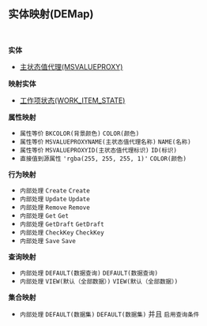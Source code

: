 ## 实体映射(DEMap) <!-- {docsify-ignore-all} -->



<br>

<p class="panel-title"><b>实体</b></p>

* [主状态值代理(MSVALUEPROXY)](module/Base/MSVALUEPROXY)

<p class="panel-title"><b>映射实体</b></p>

* [工作项状态(WORK_ITEM_STATE)](module/ProjMgmt/WORK_ITEM_STATE)


<p class="panel-title"><b>属性映射</b></p>

* `属性等价`
`BKCOLOR(背景颜色)` <i class="fa fa-angle-double-right"/></i> `COLOR(颜色)`
* `属性等价`
`MSVALUEPROXYNAME(主状态值代理名称)` <i class="fa fa-angle-double-right"/></i> `NAME(名称)`
* `属性等价`
`MSVALUEPROXYID(主状态值代理标识)` <i class="fa fa-angle-double-right"/></i> `ID(标识)`
* `直接值到源属性`
`'rgba(255, 255, 255, 1)'` <i class="fa fa-angle-double-right"/></i> `COLOR(颜色)`

<p class="panel-title"><b>行为映射</b></p>

* `内部处理`
`Create` <i class="fa fa-angle-double-right"/></i> `Create`
* `内部处理`
`Update` <i class="fa fa-angle-double-right"/></i> `Update`
* `内部处理`
`Remove` <i class="fa fa-angle-double-right"/></i> `Remove`
* `内部处理`
`Get` <i class="fa fa-angle-double-right"/></i> `Get`
* `内部处理`
`GetDraft` <i class="fa fa-angle-double-right"/></i> `GetDraft`
* `内部处理`
`CheckKey` <i class="fa fa-angle-double-right"/></i> `CheckKey`
* `内部处理`
`Save` <i class="fa fa-angle-double-right"/></i> `Save`

<p class="panel-title"><b>查询映射</b></p>

* `内部处理`
`DEFAULT(数据查询)` <i class="fa fa-angle-double-right"/></i> `DEFAULT(数据查询)` 
* `内部处理`
`VIEW(默认（全部数据）)` <i class="fa fa-angle-double-right"/></i> `VIEW(默认（全部数据）)` 

<p class="panel-title"><b>集合映射</b></p>

* `内部处理`
`DEFAULT(数据集)` <i class="fa fa-angle-double-right"/></i> `DEFAULT(数据集)` 并且 `启用查询条件`

